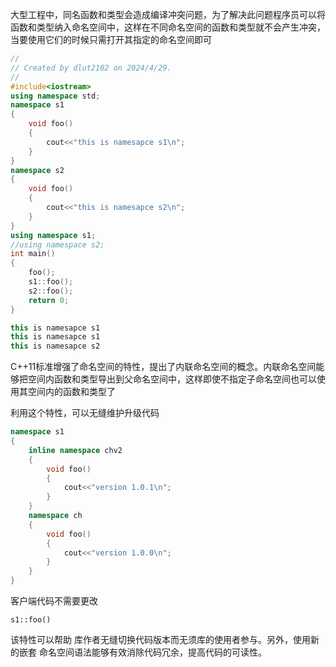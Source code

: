 
大型工程中，同名函数和类型会造成编译冲突问题，为了解决此问题程序员可以将函数和类型纳入命名空间中，这样在不同命名空间的函数和类型就不会产生冲突，当要使用它们的时候只需打开其指定的命名空间即可

```cpp
//  
// Created by dlut2102 on 2024/4/29.  
//  
#include<iostream>  
using namespace std;  
namespace s1  
{  
    void foo()  
    {  
        cout<<"this is namesapce s1\n";  
    }  
}  
namespace s2  
{  
    void foo()  
    {  
        cout<<"this is namesapce s2\n";  
    }  
}  
using namespace s1;  
//using namespace s2;  
int main()  
{  
    foo();  
    s1::foo();  
    s2::foo();  
    return 0;  
}

this is namesapce s1
this is namesapce s1
this is namesapce s2

```
C++11标准增强了命名空间的特性，提出了内联命名空间的概念。内联命名空间能够把空间内函数和类型导出到父命名空间中，这样即使不指定子命名空间也可以使用其空间内的函数和类型了

利用这个特性，可以无缝维护升级代码

```cpp
namespace s1  
{  
    inline namespace chv2  
    {  
        void foo()  
        {  
            cout<<"version 1.0.1\n";  
        }  
    }  
    namespace ch  
    {  
        void foo()  
        {  
            cout<<"version 1.0.0\n";  
        }  
    }  
}
```
客户端代码不需要更改

`s1::foo()`

该特性可以帮助 库作者无缝切换代码版本而无须库的使用者参与。另外，使用新的嵌套 命名空间语法能够有效消除代码冗余，提高代码的可读性。
